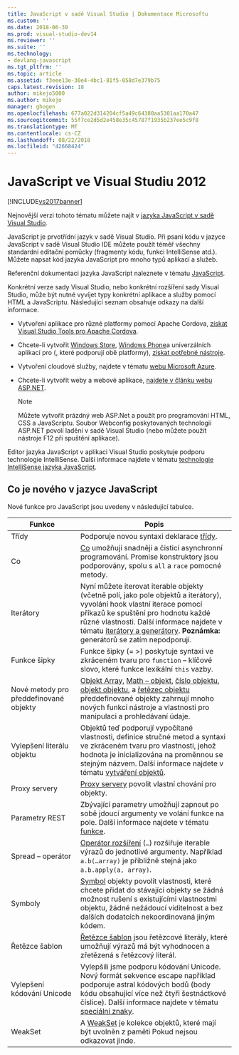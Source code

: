 ```yaml
---
title: JavaScript v sadě Visual Studio | Dokumentace Microsoftu
ms.custom: ''
ms.date: 2018-06-30
ms.prod: visual-studio-dev14
ms.reviewer: ''
ms.suite: ''
ms.technology:
- devlang-javascript
ms.tgt_pltfrm: ''
ms.topic: article
ms.assetid: f3eee13e-30e4-4bc1-81f5-058d7e379b75
caps.latest.revision: 18
author: mikejo5000
ms.author: mikejo
manager: ghogen
ms.openlocfilehash: 677a022d314204cf5a49c64380aa5301aa170a47
ms.sourcegitcommit: 55f7ce2d5d2e458e35c45787f1935b237ee5c9f8
ms.translationtype: MT
ms.contentlocale: cs-CZ
ms.lasthandoff: 08/22/2018
ms.locfileid: "42668424"
---
```

# <a name="javascript-in-visual-studio"></a>JavaScript ve Visual Studiu 2012
[!INCLUDE[vs2017banner](../includes/vs2017banner.md)]

Nejnovější verzi tohoto tématu můžete najít v [jazyka JavaScript v sadě Visual Studio](https://docs.microsoft.com/visualstudio/javascript/javascript-in-visual-studio).  
  
JavaScript je prvotřídní jazyk v sadě Visual Studio. Při psaní kódu v jazyce JavaScript v sadě Visual Studio IDE můžete použít téměř všechny standardní editační pomůcky (fragmenty kódu, funkci IntelliSense atd.). Můžete napsat kód jazyka JavaScript pro mnoho typů aplikací a služeb.  
  
 Referenční dokumentaci jazyka JavaScript naleznete v tématu [JavaScript](http://msdn.microsoft.com/library/d1et7k7c\(v=vs.94\).aspx).  
  
 Konkrétní verze sady Visual Studio, nebo konkrétní rozšíření sady Visual Studio, může být nutné vyvíjet typy konkrétní aplikace a služby pomocí HTML a JavaScriptu. Následující seznam obsahuje odkazy na další informace.  
  
-   Vytvoření aplikace pro různé platformy pomocí Apache Cordova, [získat Visual Studio Tools pro Apache Cordova](http://go.microsoft.com/fwlink/p/?LinkId=397606).  
  
-   Chcete-li vytvořit [Windows Store](http://dev.windows.com/develop), [Windows Phone](http://dev.windows.com/develop)a univerzálních aplikací pro (, které podporují obě platformy), [získat potřebné nástroje](http://dev.windows.com/en-us/develop/downloads).  
  
-   Vytvoření cloudové služby, najdete v tématu [webu Microsoft Azure](http://azure.microsoft.com/documentation/).  
  
-   Chcete-li vytvořit weby a webové aplikace, [najdete v článku webu ASP.NET](http://www.asp.net/get-started/websites).  
  
    > [!NOTE]
    >  Můžete vytvořit prázdný web ASP.Net a použít pro programování HTML, CSS a JavaScriptu. Soubor Webconfig poskytovaných technologií ASP.NET povolí ladění v sadě Visual Studio (nebo můžete použít nástroje F12 při spuštění aplikace).  
  
 Editor jazyka JavaScript v aplikaci Visual Studio poskytuje podporu technologie IntelliSense. Další informace najdete v tématu [technologie IntelliSense jazyka JavaScript](../ide/javascript-intellisense.md).  
  
## <a name="whats-new-in-javascript"></a>Co je nového v jazyce JavaScript  
 Nové funkce pro JavaScript jsou uvedeny v následující tabulce.  
  
|Funkce|Popis|  
|-------------|-----------------|  
|Třídy|Podporuje novou syntaxi deklarace [třídy](~/E:/Repos/visualstudio-docs-pr/scripting-docs/javascript/reference/class-statement-javascript.md).|  
|Co|[Co](~/E:/Repos/visualstudio-docs-pr/scripting-docs/javascript/reference/promise-object-javascript.md) umožňují snadněji a čisticí asynchronní programování. Promise konstruktory jsou podporovány, spolu s `all` a `race` pomocné metody.|  
|Iterátory|Nyní můžete iterovat iterable objekty (včetně polí, jako pole objektů a iterátory), vyvolání hook vlastní iterace pomocí příkazů ke spuštění pro hodnotu každé různé vlastnosti. Další informace najdete v tématu [iterátory a generátory](~/E:/Repos/visualstudio-docs-pr/scripting-docs/javascript/advanced/iterators-and-generators-javascript.md). **Poznámka:** generátorů se zatím nepodporují.|  
|Funkce šipky|Funkce šipky (= >) poskytuje syntaxi ve zkráceném tvaru pro `function` – klíčové slovo, které funkce lexikální `this` vazby.|  
|Nové metody pro předdefinované objekty|[Objekt Array](~/E:/Repos/visualstudio-docs-pr/scripting-docs/javascript/reference/array-object-javascript.md), [Math – objekt](~/E:/Repos/visualstudio-docs-pr/scripting-docs/javascript/reference/math-object-javascript.md), [číslo objektu](~/E:/Repos/visualstudio-docs-pr/scripting-docs/javascript/reference/number-object-javascript.md), [objekt objektu](~/E:/Repos/visualstudio-docs-pr/scripting-docs/javascript/reference/object-object-javascript.md), a [řetězec objektu](~/E:/Repos/visualstudio-docs-pr/scripting-docs/javascript/reference/string-object-javascript.md) předdefinované objekty zahrnují mnoho nových funkcí nástroje a vlastnosti pro manipulaci a prohledávaní údaje.|  
|Vylepšení literálu objektu|Objektů teď podporují vypočítané vlastnosti, definice stručné metod a syntaxi ve zkráceném tvaru pro vlastnosti, jehož hodnota je inicializována na proměnnou se stejným názvem. Další informace najdete v tématu [vytváření objektů](~/E:/Repos/visualstudio-docs-pr/scripting-docs/javascript/creating-objects-javascript.md).|  
|Proxy servery|[Proxy servery](~/E:/Repos/visualstudio-docs-pr/scripting-docs/javascript/reference/proxy-object-javascript.md) povolit vlastní chování pro objekty.|  
|Parametry REST|Zbývající parametry umožňují zapnout po sobě jdoucí argumenty ve volání funkce na pole. Další informace najdete v tématu [funkce](~/E:/Repos/visualstudio-docs-pr/scripting-docs/javascript/functions-javascript.md).|  
|Spread – operátor|[Operátor rozšíření](~/E:/Repos/visualstudio-docs-pr/scripting-docs/javascript/reference/spread-operator-decrement-dot-dot-dot-javascript.md) (`…`) rozšiřuje iterable výrazů do jednotlivé argumenty. Například `a.b(…array)` je přibližně stejná jako `a.b.apply(a, array)`.|  
|Symboly|[Symbol](~/E:/Repos/visualstudio-docs-pr/scripting-docs/javascript/reference/symbol-object-javascript.md) objekty povolit vlastnosti, které chcete přidat do stávající objekty se žádná možnost rušení s existujícími vlastnostmi objektu, žádné nežádoucí viditelnost a bez dalších dodatcích nekoordinovaná jiným kódem.|  
|Řetězce šablon|[Řetězce šablon](~/E:/Repos/visualstudio-docs-pr/scripting-docs/javascript/advanced/template-strings-javascript.md) jsou řetězcové literály, které umožňují výrazů má být vyhodnocen a zřetězená s řetězcový literál.|  
|Vylepšení kódování Unicode|Vylepšili jsme podporu kódování Unicode. Nový formát sekvence escape například podporuje astral kódových bodů (body kódu obsahující více než čtyři šestnáctkové číslice). Další informace najdete v tématu [speciální znaky](~/E:/Repos/visualstudio-docs-pr/scripting-docs/javascript/advanced/special-characters-javascript.md).|  
|WeakSet|A [WeakSet](~/E:/Repos/visualstudio-docs-pr/scripting-docs/javascript/reference/weakset-object-javascript.md) je kolekce objektů, které mají být uvolněn z paměti Pokud nejsou odkazovat jinde.|

